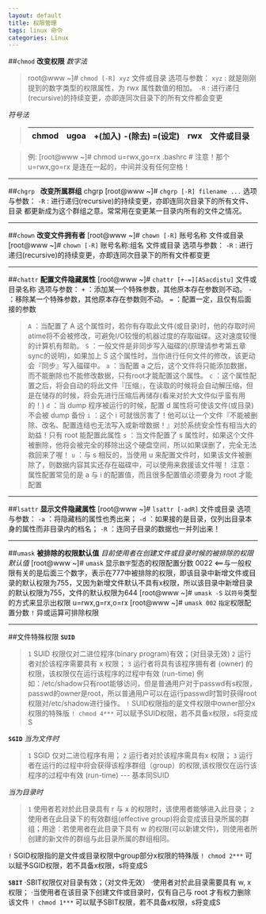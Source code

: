 ```yaml
---
layout: default
title: 权限管理
tags: linux 命令
categories: Linux
---
```


##`chmod`
**改变权限**
*数字法*
>root@www ~]# `chmod [-R] xyz` 文件或目录
选项与参数：
`xyz` : 就是刚刚提到的数字类型的权限属性，为 rwx 属性数值的相加。
`-R` : 进行递归(recursive)的持续变更，亦即连同次目录下的所有文件都会变更

*符号法*
>| chmod | ugoa |  +(加入) -(除去) =(设定) | rwx | 文件或目录|
>|---|---|---|---|---|

>例:
[root@www ~]# chmod  u=rwx,go=rx  .bashrc
\# 注意！那个 u=rwx,go=rx 是连在一起的，中间并没有任何空格！

***

##`chgrp `
**改变所属群组**
chgrp [root@www ~]# `chgrp [-R] filename ...`
选项与参数： 
`-R` : 进行递归(recursive)的持续变更，亦即连同次目录下的所有文件、目录 都更新成为这个群组之意。常常用在变更某一目录内所有的文件之情况。

***

##`chown`
**改变文件拥有者**
[root@www ~]# `chown [-R]` 账号名称 文件或目录
[root@www ~]# `chown [-R]` 账号名称:组名 文件或目录
选项与参数：
`-R` : 进行递归(recursive)的持续变更，亦即连同次目录下的所有文件都变更

***

##`chattr`
**配置文件隐藏属性**
[root@www ~]# `chattr [+-=][ASacdistu]` 文件或目录名称
选项与参数：
`+`   ：添加某一个特殊参数，其他原本存在参数则不动。
`-`   ：移除某一个特殊参数，其他原本存在参数则不动。
`=`   ：配置一定，且仅有后面接的参数
>`A`  ：当配置了 A 这个属性时，若你有存取此文件(或目录)时，他的存取时间 atime将不会被修改，可避免I/O较慢的机器过度的存取磁碟。这对速度较慢的计算机有帮助。
`S`  ：一般文件是非同步写入磁碟的(原理请参考第五章sync的说明)，如果加上 S 这个属性时，当你进行任何文件的修改，该更动会『同步』写入磁碟中。
`a`  ：当配置 a 之后，这个文件将只能添加数据，而不能删除也不能修改数据，只有root才能配置这个属性。 
`c` ：这个属性配置之后，将会自动的将此文件『压缩』，在读取的时候将会自动解压缩，但是在储存的时候，将会先进行压缩后再储存(看来对於大文件似乎蛮有用的！)
`d`  ：当 dump 程序被运行的时候，配置 d 属性将可使该文件(或目录)不会被 dump 备份
`i`  ：这个 i 可就很厉害了！他可以让一个文件『不能被删除、改名、配置连结也无法写入或新增数据！』对於系统安全性有相当大的助益！只有 root 能配置此属性
`s`  ：当文件配置了 s 属性时，如果这个文件被删除，他将会被完全的移除出这个硬盘空间，所以如果误删了，完全无法救回来了喔！
`u`  ：与 s 相反的，当使用 u 来配置文件时，如果该文件被删除了，则数据内容其实还存在磁碟中，可以使用来救援该文件喔！
注意：属性配置常见的是 a 与 i 的配置值，而且很多配置值必须要身为 root 才能配置

***

##`lsattr`
**显示文件隐藏属性**
[root@www ~]# `lsattr [-adR]` 文件或目录
选项与参数：
`-a` ：将隐藏档的属性也秀出来；
`-d` ：如果接的是目录，仅列出目录本身的属性而非目录内的档名；
`-R` ：连同子目录的数据也一并列出来！ 

***

##`umask`
**被排除的权限默认值**
*目前使用者在创建文件或目录时候的被排除的权限默认值*
[root@www ~]# `umask`      显示`数字`型态的权限配置分数
0022          <==与一般权限有关的是后面三个数字，表示在777中被排除的权限，即该目录中新增文件或目录的默认权限为755，又因为新增文件默认不具有x权限，所以该目录中新增目录的默认权限为755，文件的默认权限为644
[root@www ~]# `umask -S`    以`符号`类型的方式来显示出权限
u=rwx,g=rx,o=rx
[root@www ~]# `umask 002`  `指定`权限配置分数
`!` 异或运算可排除权限

***

##文件特殊权限
**`SUID`**
>`1` SUID 权限仅对二进位程序(binary program)有效；(对目录无效)
>`2` 运行者对於该程序需要具有 x 权限；
>`3` 运行者将具有该程序拥有者 (owner) 的权限，该权限仅在运行该程序的过程中有效 (run-time)
>例如：/etc/shadow只有root能够访问，但是普通用户对于passwd有s权限，passwd的owner是root，所以普通用户可以在运行passwd时暂时获得root权限对/etc/shadow进行操作。
`!` SUID权限指的是文件权限中owner部分x权限的特殊版
`! chmod 4***` 可以赋予SUID权限，若不具备x权限，s将变成S

**`SGID`**
*当为文件时*
>`1` SGID 仅对二进位程序有用；
`2` 运行者对於该程序需具有x 权限；
`3` 运行者在运行的过程中将会获得该程序群组（group）的权限,该权限仅在运行该程序的过程中有效 (run-time) --- 基本同SUID

*当为目录时*
>`1` 使用者若对於此目录具有 r 与 x 的权限时，该使用者能够进入此目录；
`2` 使用者在此目录下的有效群组(effective group)将会变成该目录所属的群组；用途：若使用者在此目录下具有 w 的权限(可以新建文件)，则使用者所创建的新文件的群组与此目录所属的群组相同。

`!` SGID权限指的是文件或目录权限中group部分x权限的特殊版
`! chmod 2***` 可以赋予SGID权限，若不具备x权限，s将变成S

**`SBIT`**
·SBIT权限仅对目录有效；（对文件无效）
·使用者对於此目录需要具有 w, x 权限；
·当使用者在该目录下创建文件或目录时，仅有自己与 root 才有权力删除该文件
`! chmod 1***` 可以赋予SBIT权限，若不具备x权限，s将变成S